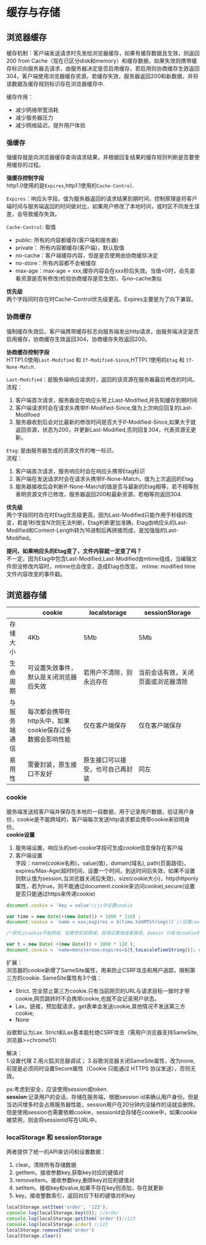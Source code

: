 # 缓存与存储
## 浏览器缓存  
缓存机制：客户端发送请求时先发给浏览器缓存，如果有缓存数据且生效，则返回200 from Cache（现在已区分disk和memory）和缓存数据，如果失效则携带缓存标识向服务器去请求，由服务器决定是否启用缓存，若启用则协商缓存生效返回304，客户端使用浏览器缓存资源，若缓存失效，服务器返回200和新数据，并将该数据及缓存规则标识存在浏览器缓存中.

缓存作用：
* 减少网络带宽消耗
* 减少服务器压力
* 减少网络延迟，提升用户体验  

### 强缓存
强缓存就是向浏览器缓存查询请求结果，并根据回复结果的缓存规则判断是否要使用缓存的过程。  

**强缓存控制字段**  
http1.0使用的是`Expires`,http1.1使用的`Cache-Control`.  

`Expires`：响应头字段，值为服务器返回的请求结果到期时间，控制原理是将客户端时间与服务端返回的时间做对比，如果用户修改了本地时间，或时区不同发生误差，会导致缓存失效。  

`Cache-Control`: 取值
* public: 所有的内容都缓存(客户端和服务器)
* private： 所有内容都缓存(客户端)，默认取值
* no-cache：客户端缓存内容，但是是否使用由协商缓存决定
* no-store：所有内容都不会被缓存
* max-age：max-age = xxx,缓存内容会在xxx秒后失效。当值=0时，会先查看资源是否有修改(检验协商缓存是否生效)，与no-cache类似

**优先级**  
两个字段同时存在时Cache-Control优先级更高。Expires主要是为了向下兼容。

### 协商缓存
强制缓存失效后，客户端携带缓存标志向服务端发出http请求，由服务端决定是否启用缓存，协商缓存生效返回304，协商缓存失败返回200。  

**协商缓存控制字段**  
HTTP1.0使用`Last-Modified` 和 `If-Modified-Since`,HTTP1.1使用的`Etag` 和 `If-None-Match`.  

`Last-Modified`：是服务端响应请求时，返回的该资源在服务器最后修改的时间。  
流程：
1. 客户端首次请求，服务器会在响应头带上Last-Modified,并告知缓存到期时间  
2. 客户端请求时会在请求头携带If-Modified-Since,值为上次响应回复的Last-Modifoed  
3. 服务器收到后会对比最新的修改时间是否大于If-Modified-Since,如果大于就返回资源，状态为200，并更新Last-Modified,否则回复304，代表资源无更新。

`Etag`: 是由服务器生成的资源文件的唯一标识。  
流程：
1. 客户端首次请求，服务响应时会在响应头携带Etag标识   
2. 客户端在发送请求时会在请求头携带If-None-Match，值为上次返回的Etag
3. 服务器接收后会判断If-None-Match的值是否与最新的Etag相等，若不相等则表明资源文件已修改，服务器返回200和最新资源，若相等则返回304.  

**优先级**  
两个字段同时存在时Etag优先级更高，因为Last-Modified只能作用于秒级的改变，若是1秒改变N次则无法判断，Etag判断更加准确，Etag由响应头的Last-Modified和Content-Length转为16进制后再拼接而成，是加强版的Last-Modified。  

**提问，如果响应头的Etag变了，文件内容就一定变了吗？**  
不一定。因为Etag中包含Last-Modified,Last-Modified由mtime组成，当编辑文件但没修改内容时，mtime也会改变，造成Etag也改变。
mtime: modified time 文件内容改变的事件戳。

## 浏览器存储  
|           | cookie |  localstorage  | sessionStorage |
|-----------|---------|----------------|---------------|
|存储大小    | 4Kb   | 5Mb            | 5Mb           |
|生命周期    |可设置失效事件，默认是关闭浏览器后失效|若用户不清除，则永远存在|当前会话有效，关闭页面或浏览器清除|
|与服务端通信|每次都会携带在http头中，如果cookie保存过多数据会影响性能|仅在客户端保存|仅在客户端保存|
|易用性      |需要封装，原生接口不友好|原生接口可以接受，也可自己再封装|同左|

### cookie 
服务端发送给客户端并保存在本地的一段数据，用于记录用户数据，验证用户身份，cookie是不能跨域的，客户端每次发送http请求都会携带cookie来验明身份。  
**cookie设置**  
1. 服务端设置，响应头的set-cookie字段可生成cookie信息保存在客户端  
2. 客户端设置  
字段：name(cookie名称)，value(值)，domain(域名), path(页面路径)，expires/Max-Age(超时时间，设置一个时间，到达时间后失效，如果不设置则默认值为session,当浏览器关闭后失效)，size(cookie大小)，http(httponly属性，若为true，则不能通过document.cookie来访问cookie),secure(设置是否只能通过https来传递cookie)
```js
document.cookie = 'key = value'//js中设置cookie

var time = new Date(+(new Date()) + 1000 * 120) ;
document.cookie = `name = xxx;expires = $(time.toGMTString())`//设置cookie过期时间expires,如果要删除cookie，就设置过去的时间

/*原则上cookie不能跨域，如果想实现跨域，就得设置域或者路径。domain 只有当cookie的domain和当前域名匹配时才能访问到cookie,当网址不止一个域名时，比如a.example.com和b.example.com如果想共享cookie,那么domain要设置成example.com，path路径要设置为/ */

var t = new Date( +(new Date()) + 1000 * 120 );
document.cookie = `name=monsterooo;expires=${t.toLocaleTimeString()}; domain=.example.com; path=/`;
```  
扩展：  
浏览器的cookie新增了SameSite属性，用来防止CSRF攻击和用户追踪，限制第三方的cookie.
SameSite属性有3个值： 
* Strict. 完全禁止第三方cookie.只有当前网页的URL与请求目标一致时才带cookie,网页跳转时不会携带cookie,也就不会记录用户状态。
* Lax。链接，预加载请求，get表单会发送cookie,其他情况不发送第三方cookie;
* None

谷歌默认为Lax.
Strict和Lax基本能杜绝CSRF攻击（需用户浏览器支持SameSite,浏览器>=chrome51）

解决：  
1.设置代理
2.用火狐浏览器调试；
3.谷歌浏览器关闭SameSite属性，改为none,前提是必须同时设置Secure属性（Cookie 只能通过 HTTPS 协议发送），否则无效。  

ps:考虑到安全，应该使用session或token.  
**session**:记录用户的会话，存储在服务端，根据session id来确认用户身份。但是当访问增多时会占用服务器性能，session用户在20分钟内没操作的话就会删除。但是使用session也需要依赖cookie，sessionId会存储在cookie中，如果cookie被禁用，则会将sessionId写在URL中。


### localStorage 和 sessionStorage
两者提供了统一的API来访问和设置数据：  
1. clear。清除所有存储数据  
2. getItem。接收参数key,获取key对应的键值对 
3. removeItem。接收参数key,删除key对应的键值对  
4. setItem。接收key和value,如果不存在key则添加，存在就更新   
5. key。接收整数索引，返回对应下标的键值对的key
```js
localStorage.setItem('order', '123');
console.log(localStorage.key(0)); //order
console.log(localStorage.getItem('order'))//123
console.log(localStorage.order) //123
localStorage.removeItem('order')
localStorage.clear()

```
